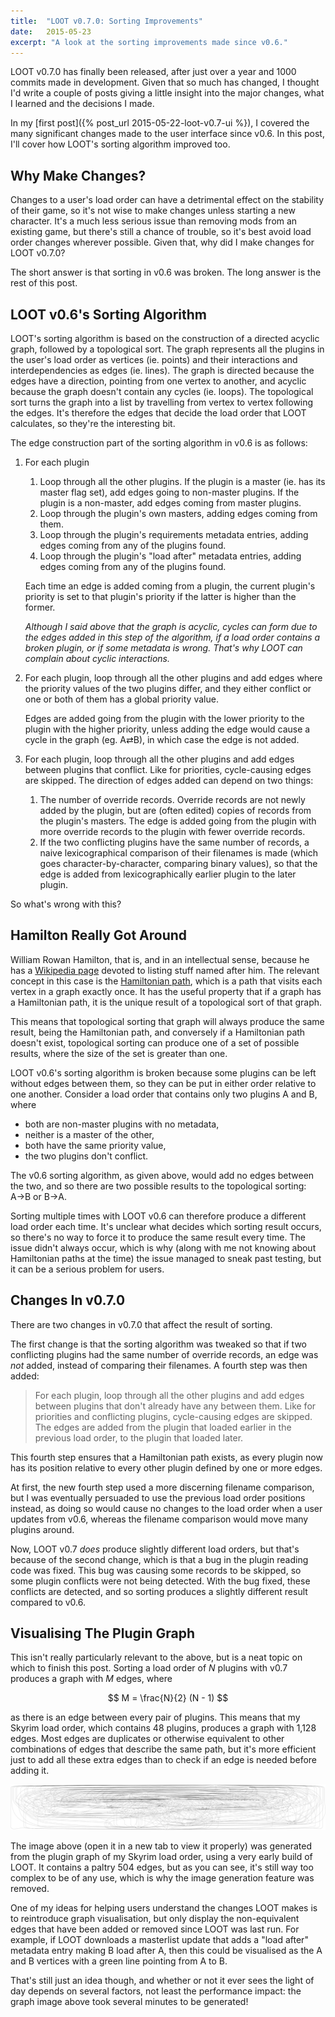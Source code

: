 ```yaml
---
title:  "LOOT v0.7.0: Sorting Improvements"
date:   2015-05-23
excerpt: "A look at the sorting improvements made since v0.6."
---
```

LOOT v0.7.0 has finally been released, after just over a year and 1000 commits made in development. Given that so much has changed, I thought I'd write a couple of posts giving a little insight into the major changes, what I learned and the decisions I made.

In my [first post]({% post_url 2015-05-22-loot-v0.7-ui %}), I covered the many significant changes made to the user interface since v0.6. In this post, I'll cover how LOOT's sorting algorithm improved too.

## Why Make Changes?

Changes to a user's load order can have a detrimental effect on the stability of their game, so it's not wise to make changes unless starting a new character. It's a much less serious issue than removing mods from an existing game, but there's still a chance of trouble, so it's best avoid load order changes wherever possible. Given that, why did I make changes for LOOT v0.7.0?

The short answer is that sorting in v0.6 was broken. The long answer is the rest of this post.

## LOOT v0.6's Sorting Algorithm

LOOT's sorting algorithm is based on the construction of a directed acyclic graph, followed by a topological sort. The graph represents all the plugins in the user's load order as vertices (ie. points) and their interactions and interdependencies as edges (ie. lines). The graph is directed because the edges have a direction, pointing from one vertex to another, and acyclic because the graph doesn't contain any cycles (ie. loops). The topological sort turns the graph into a list by travelling from vertex to vertex following the edges. It's therefore the edges that decide the load order that LOOT calculates, so they're the interesting bit.

The edge construction part of the sorting algorithm in v0.6 is as follows:

1. For each plugin
    1. Loop through all the other plugins. If the plugin is a master (ie. has its master flag set), add edges going to non-master plugins. If the plugin is a non-master, add edges coming from master plugins.
    2. Loop through the plugin's own masters, adding edges coming from them.
    3. Loop through the plugin's requirements metadata entries, adding edges coming from any of the plugins found.
    4. Loop through the plugin's "load after" metadata entries, adding edges coming from any of the plugins found.

    Each time an edge is added coming from a plugin, the current plugin's priority is set to that plugin's priority if the latter is higher than the former.

    *Although I said above that the graph is acyclic, cycles can form due to the edges added in this step of the algorithm, if a load order contains a broken plugin, or if some metadata is wrong. That's why LOOT can complain about cyclic interactions.*
2. For each plugin, loop through all the other plugins and add edges where the priority values of the two plugins differ, and they either conflict or one or both of them has a global priority value.

    Edges are added going from the plugin with the lower priority to the plugin with the higher priority, unless adding the edge would cause a cycle in the graph (eg. A&#x21C4;B), in which case the edge is not added.
3. For each plugin, loop through all the other plugins and add edges between plugins that conflict. Like for priorities, cycle-causing edges are skipped. The direction of edges added can depend on two things:
    1. The number of override records. Override records are not newly added by the plugin, but are (often edited) copies of records from the plugin's masters. The edge is added going from the plugin with more override records to the plugin with fewer override records.
    2. If the two conflicting plugins have the same number of records, a naive lexicographical comparison of their filenames is made (which goes character-by-character, comparing binary values), so that the edge is added from lexicographically earlier plugin to the later plugin.

So what's wrong with this?

## Hamilton Really Got Around

William Rowan Hamilton, that is, and in an intellectual sense, because he has a [Wikipedia page](https://en.wikipedia.org/wiki/List_of_things_named_after_William_Rowan_Hamilton) devoted to listing stuff named after him. The relevant concept in this case is the [Hamiltonian path](https://en.wikipedia.org/wiki/Hamiltonian_path), which is a path that visits each vertex in a graph exactly once. It has the useful property that if a graph has a Hamiltonian path, it is the unique result of a topological sort of that graph.

This means that topological sorting that graph will always produce the same result, being the Hamiltonian path, and conversely if a Hamiltonian path doesn't exist, topological sorting can produce one of a set of possible results, where the size of the set is greater than one.

LOOT v0.6's sorting algorithm is broken because some plugins can be left without edges between them, so they can be put in either order relative to one another. Consider a load order that contains only two plugins A and B, where

* both are non-master plugins with no metadata,
* neither is a master of the other,
* both have the same priority value,
* the two plugins don't conflict.

The v0.6 sorting algorithm, as given above, would add no edges between the two, and so there are two possible results to the topological sorting: A&#x2192;B or B&#x2192;A.

Sorting multiple times with LOOT v0.6 can therefore produce a different load order each time. It's unclear what decides which sorting result occurs, so there's no way to force it to produce the same result every time. The issue didn't always occur, which is why (along with me not knowing about Hamiltonian paths at the time) the issue managed to sneak past testing, but it can be a serious problem for users.

## Changes In v0.7.0

There are two changes in v0.7.0 that affect the result of sorting.

The first change is that the sorting algorithm was tweaked so that if two conflicting plugins had the same number of override records, an edge was *not* added, instead of comparing their filenames. A fourth step was then added:

> For each plugin, loop through all the other plugins and add edges between plugins that don't already have any between them. Like for priorities and conflicting plugins, cycle-causing edges are skipped. The edges are added from the plugin that loaded earlier in the previous load order, to the plugin that loaded later.

This fourth step ensures that a Hamiltonian path exists, as every plugin now has its position relative to every other plugin defined by one or more edges.

At first, the new fourth step used a more discerning filename comparison, but I was eventually persuaded to use the previous load order positions instead, as doing so would cause no changes to the load order when a user updates from v0.6, whereas the filename comparison would move many plugins around.

Now, LOOT v0.7 *does* produce slightly different load orders, but that's because of the second change, which is that a bug in the plugin reading code was fixed. This bug was causing some records to be skipped, so some plugin conflicts were not being detected. With the bug fixed, these conflicts are detected, and so sorting produces a slightly different result compared to v0.6.

## Visualising The Plugin Graph

This isn't really particularly relevant to the above, but is a neat topic on which to finish this post. Sorting a load order of *N* plugins with v0.7 produces a graph with *M* edges, where

$$ M = \frac{N}{2} (N - 1) $$

as there is an edge between every pair of plugins. This means that my Skyrim load order, which contains 48 plugins, produces a graph with 1,128 edges. Most edges are duplicates or otherwise equivalent to other combinations of edges that describe the same path, but it's more efficient just to add all these extra edges than to check if an edge is needed before adding it.

![plugin graph](/assets/images/posts/sorting-graph.svg)

The image above (open it in a new tab to view it properly) was generated from the plugin graph of my Skyrim load order, using a very early build of LOOT. It contains a paltry 504 edges, but as you can see, it's still way too complex to be of any use, which is why the image generation feature was removed.

One of my ideas for helping users understand the changes LOOT makes is to reintroduce graph visualisation, but only display the non-equivalent edges that have been added or removed since LOOT was last run. For example, if LOOT downloads a masterlist update that adds a "load after" metadata entry making B load after A, then this could be visualised as the A and B vertices with a green line pointing from A to B.

That's still just an idea though, and whether or not it ever sees the light of day depends on several factors, not least the performance impact: the graph image above took several minutes to be generated!

